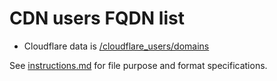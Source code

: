 # CDN users FQDN list

- Cloudflare data is [/cloudflare_users/domains](../../cloudflare_users/domains)

See [instructions.md](../../instructions.md) for file purpose and format specifications.